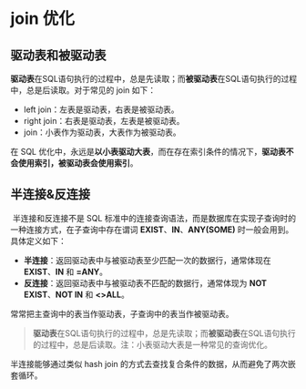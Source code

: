 # join 优化

## 驱动表和被驱动表

**驱动表**在SQL语句执行的过程中，总是先读取；而**被驱动表**在SQL语句执行的过程中，总是后读取。对于常见的 join 如下：

- left join：左表是驱动表，右表是被驱动表。
- right join：右表是驱动表，左表是被驱动表。
- join：小表作为驱动表，大表作为被驱动表。

在 SQL 优化中，永远是**以小表驱动大表**，而在存在索引条件的情况下，**驱动表不会使用索引，被驱动表会使用索引**。

## 半连接&反连接

​	半连接和反连接不是 SQL 标准中的连接查询语法，而是数据库在实现子查询时的一种连接方式，在子查询中存在谓词 **EXIST**、**IN**、**ANY(SOME)** 时一般会用到。具体定义如下：

* **半连接**：返回驱动表中与被驱动表至少匹配一次的数据行，通常体现在 **EXIST**、**IN** 和 **=ANY**。
* **反连接**：返回驱动表中与被驱动表不匹配的数据行，通常体现为 **NOT EXIST**、**NOT IN** 和 **<>ALL**。

常常把主查询中的表当作驱动表，子查询中的表当作被驱动表。

> **驱动表**在SQL语句执行的过程中，总是先读取；而**被驱动表**在SQL语句执行的过程中，总是后读取。注：小表驱动大表是一种常见的查询优化。

半连接能够通过类似 hash join 的方式去查找复合条件的数据，从而避免了两次嵌套循环。